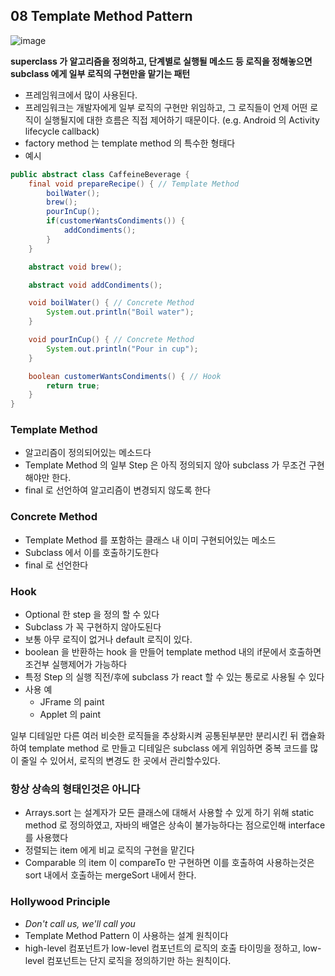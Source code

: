 ## 08 Template Method Pattern

![image](https://user-images.githubusercontent.com/7943694/75777402-465b7600-5d99-11ea-8ef7-406e62dc1e77.png)

**superclass 가 알고리즘을 정의하고, 단계별로 실행될 메소드 등 로직을 정해놓으면 subclass 에게 일부 로직의 구현만을 맡기는 패턴**
* 프레임워크에서 많이 사용된다. 
* 프레임워크는 개발자에게 일부 로직의 구현만 위임하고, 그 로직들이 언제 어떤 로직이 실행될지에 대한 흐름은 직접 제어하기 때문이다. (e.g. Android 의 Activity lifecycle callback)
* factory method 는 template method 의 특수한 형태다
* 예시
```java
public abstract class CaffeineBeverage {
    final void prepareRecipe() { // Template Method
        boilWater();
        brew();
        pourInCup();
        if(customerWantsCondiments()) {
            addCondiments();
        }
    }

    abstract void brew();

    abstract void addCondiments();

    void boilWater() { // Concrete Method
        System.out.println("Boil water");
    }

    void pourInCup() { // Concrete Method
        System.out.println("Pour in cup");
    }

    boolean customerWantsCondiments() { // Hook
        return true;
    }
}

```

### Template Method
* 알고리즘이 정의되어있는 메소드다
* Template Method 의 일부 Step 은 아직 정의되지 않아 subclass 가 무조건 구현해야만 한다.
* final 로 선언하여 알고리즘이 변경되지 않도록 한다

### Concrete Method
* Template Method 를 포함하는 클래스 내 이미 구현되어있는 메소드
* Subclass 에서 이를 호출하기도한다
* final 로 선언한다

### Hook
* Optional 한 step 을 정의 할 수 있다
* Subclass 가 꼭 구현하지 않아도된다
* 보통 아무 로직이 없거나 default 로직이 있다.
* boolean 을 반환하는 hook 을 만들어 template method 내의 if문에서 호출하면 조건부 실행제어가 가능하다
* 특정 Step 의 실행 직전/후에 subclass 가 react 할 수 있는 통로로 사용될 수 있다
* 사용 예
    - JFrame 의 paint
    - Applet 의 paint

일부 디테일만 다른 여러 비슷한 로직들을 추상화시켜 공통된부분만 분리시킨 뒤 캡슐화하여 template method 로 만들고 디테일은 subclass 에게 위임하면 중복 코드를 많이 줄일 수 있어서, 로직의 변경도 한 곳에서 관리할수있다.

### 항상 상속의 형태인것은 아니다 
* Arrays.sort 는 설계자가 모든 클래스에 대해서 사용할 수 있게 하기 위해 static method 로 정의하였고, 자바의 배열은 상속이 불가능하다는 점으로인해 interface 를 사용했다
* 정렬되는 item 에게 비교 로직의 구현을 맡긴다 
* Comparable 의 item 이 compareTo 만 구현하면 이를 호출하여 사용하는것은 sort 내에서 호출하는 mergeSort 내에서 한다. 

### Hollywood Principle
* *Don't call us, we'll call you*
* Template Method Pattern 이 사용하는 설계 원칙이다
* high-level 컴포넌트가 low-level 컴포넌트의 로직의 호출 타이밍을 정하고, low-level 컴포넌트는 단지 로직을 정의하기만 하는 원칙이다.
